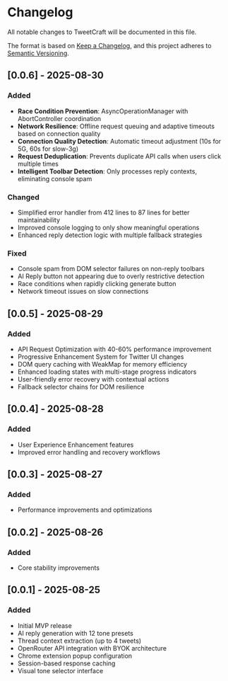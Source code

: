 # Changelog

All notable changes to TweetCraft will be documented in this file.

The format is based on [Keep a Changelog](https://keepachangelog.com/en/1.0.0/),
and this project adheres to [Semantic Versioning](https://semver.org/spec/v2.0.0.html).

## [0.0.6] - 2025-08-30

### Added
- **Race Condition Prevention**: AsyncOperationManager with AbortController coordination
- **Network Resilience**: Offline request queuing and adaptive timeouts based on connection quality
- **Connection Quality Detection**: Automatic timeout adjustment (10s for 5G, 60s for slow-3g)
- **Request Deduplication**: Prevents duplicate API calls when users click multiple times
- **Intelligent Toolbar Detection**: Only processes reply contexts, eliminating console spam

### Changed
- Simplified error handler from 412 lines to 87 lines for better maintainability
- Improved console logging to only show meaningful operations
- Enhanced reply detection logic with multiple fallback strategies

### Fixed
- Console spam from DOM selector failures on non-reply toolbars
- AI Reply button not appearing due to overly restrictive detection
- Race conditions when rapidly clicking generate button
- Network timeout issues on slow connections

## [0.0.5] - 2025-08-29

### Added
- API Request Optimization with 40-60% performance improvement
- Progressive Enhancement System for Twitter UI changes
- DOM query caching with WeakMap for memory efficiency
- Enhanced loading states with multi-stage progress indicators
- User-friendly error recovery with contextual actions
- Fallback selector chains for DOM resilience

## [0.0.4] - 2025-08-28

### Added
- User Experience Enhancement features
- Improved error handling and recovery workflows

## [0.0.3] - 2025-08-27

### Added
- Performance improvements and optimizations

## [0.0.2] - 2025-08-26

### Added
- Core stability improvements

## [0.0.1] - 2025-08-25

### Added
- Initial MVP release
- AI reply generation with 12 tone presets
- Thread context extraction (up to 4 tweets)
- OpenRouter API integration with BYOK architecture
- Chrome extension popup configuration
- Session-based response caching
- Visual tone selector interface